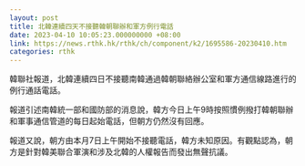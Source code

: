 ```yaml
---
layout: post
title: 北韓連續四天不接聽韓朝聯辦和軍方例行電話
date: 2023-04-10 10:05:23.000000000 +08:00
link: https://news.rthk.hk/rthk/ch/component/k2/1695586-20230410.htm
categories: rthk
---
```


韓聯社報道，北韓連續四日不接聽南韓通過韓朝聯絡辦公室和軍方通信線路進行的例行通話電話。

報道引述南韓統一部和國防部的消息說，韓方今日上午9時按照慣例撥打韓朝聯辦和軍事通信管道的每日起始電話，但朝方仍然沒有回應。

報道又說，朝方由本月7日上午開始不接聽電話，韓方未知原因。有觀點認為，朝方是針對韓美聯合軍演和涉及北韓的人權報告而發出無聲抗議。
